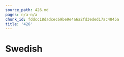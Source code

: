 ```yaml
---
source_path: 426.md
pages: n/a-n/a
chunk_id: fddcc18dadcec69be9e4a6a2fd3eded17ac4845a
title: '426'
---
```

# Swedish
